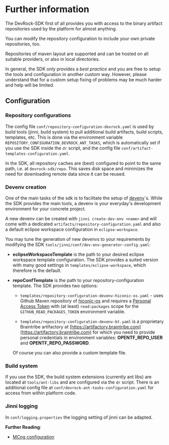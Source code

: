 # Further information

The DevRock-SDK first of all provides you with access to the binary artifact repositories used by the platform for almost anything. 

You can modify the repository configuration to include your own private repositories, too. 

Repositories of maven layout are supported and can be hosted on all suitable providers, or also in local directories. 

In general, the SDK only provides a *best practice* and you are free to setup the tools and configuration in another custom way. However, please understand that for a custom setup fixing of problems may be much harder and help will be limited. 

## Configuration

### Repository configurations

The config file `conf/repository-configuration-devrock.yaml` is used by build tools (jinni, build system) to pull additional build artifacts, build scripts, templates, etc. This is done via the environment variable  `REPOSITORY_CONFIGURATION_DEVROCK_ANT_TASKS`, which is automatically set if you use the SDK inside the `dr` script, and the config file `conf/artifact-templates-configuration.yaml`. 

In the SDK, all repository caches are (best) configured to point to the same path, i.e. at `devrock-sdk/repo`. This saves disk space and minimizes the need for downloading remote data since it can be reused. 


### Devenv creation

One of the main tasks of the sdk is to facilitate the setup of [devenv](dev-environment.md)`s. While the SDK provides the main tools, a devenv is your everyday's development environment for your concrete project. 

A new devenv can be created with `jinni create-dev-env <name>` and will come with a dedicated `artifacts/repository-configuration.yaml` and also a default eclipse workspace configuration in `eclipse-workspace`.

You may tune the generation of new devenvs to your requirements by modifying the SDK `tools/jinni/conf/dev-env-generator-config.yaml`: 

- **eclipseWorkspaceTemplate** is the path to your desired eclipse workspace template configuration. The SDK provides a suited version with many good settings in `templates/eclipse-workspace`, which therefore is the default. 

- **repoConfTemplate** is the path to your repository-configuration template. The SDK provides two options:
  * `templates/repository-configuration-devenv-hiconic-os.yaml` - uses Github Maven repository of [hiconic-os](https://github.com/hiconic-os) and requires a [Personal Access Token](https://github.com/settings/tokens) with (at least) `read:packages` scope for the `GITHUB_READ_PACKAGES_TOKEN` environment variable.

  * `templates/repository-configuration-devenv-bt.yaml` is a proprietary Braintribe artifactory at [https://artifactory.braintribe.com](https://artifactory.braintribe.com) for which you need to provide personal credentials in environment variables: **OPENTF_REPO_USER** and **OPENTF_REPO_PASSWORD**. 

  Of course you can also provide a custom template file. 


### Build system

If you use the SDK, the build system extensions (currently ant libs) are located at `tools/ant-libs` and are configured via the `dr` script. There is an additional config file at `conf/devrock-ant-tasks-configuration.yaml` for access from within platform code. 

### Jinni logging

In `conf/logging.properties` the logging setting of jinni can be adapted. 


__Further Reading__:
- [MCng configuration](https://eclipse.modularmind.eu/documentation/mc-core/mdoc/com.braintribe.devrock/mc-core-documentation/configuration/configuration.html) 
